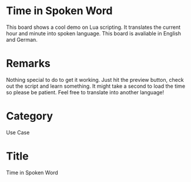 # Time in Spoken Word
This board shows a cool demo on Lua scripting. It translates the current hour and minute into spoken language. This board is avaliable in English and German.

# Remarks
Nothing special to do to get it working. Just hit the preview button, check out the script and learn something. It might take a second to load the time so please
be patient. Feel free to translate into another language!

# Category
Use Case

# Title 
Time in Spoken Word